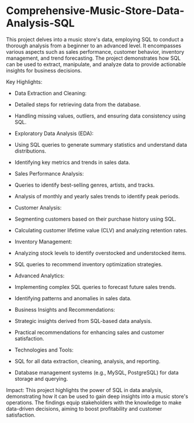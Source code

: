 # Comprehensive-Music-Store-Data-Analysis-SQL
This project delves into a music store's data, employing SQL to conduct a thorough analysis from a beginner to an advanced level. It encompasses various aspects such as sales performance, customer behavior, inventory management, and trend forecasting. The project demonstrates how SQL can be used to extract, manipulate, and analyze data to provide actionable insights for business decisions.

Key Highlights:
* Data Extraction and Cleaning:
* Detailed steps for retrieving data from the database.
* Handling missing values, outliers, and ensuring data consistency using SQL.

* Exploratory Data Analysis (EDA):
* Using SQL queries to generate summary statistics and understand data distributions.
* Identifying key metrics and trends in sales data.
  
* Sales Performance Analysis:
* Queries to identify best-selling genres, artists, and tracks.
* Analysis of monthly and yearly sales trends to identify peak periods.
  
* Customer Analysis:
* Segmenting customers based on their purchase history using SQL.
* Calculating customer lifetime value (CLV) and analyzing retention rates.

* Inventory Management:
* Analyzing stock levels to identify overstocked and understocked items.
* SQL queries to recommend inventory optimization strategies.

* Advanced Analytics:
* Implementing complex SQL queries to forecast future sales trends.
* Identifying patterns and anomalies in sales data.

* Business Insights and Recommendations:
* Strategic insights derived from SQL-based data analysis.
* Practical recommendations for enhancing sales and customer satisfaction.

* Technologies and Tools:
* SQL for all data extraction, cleaning, analysis, and reporting.
* Database management systems (e.g., MySQL, PostgreSQL) for data storage and querying.

Impact:
This project highlights the power of SQL in data analysis, demonstrating how it can be used to gain deep insights into a music store's operations. The findings equip stakeholders with the knowledge to make data-driven decisions, aiming to boost profitability and customer satisfaction.
